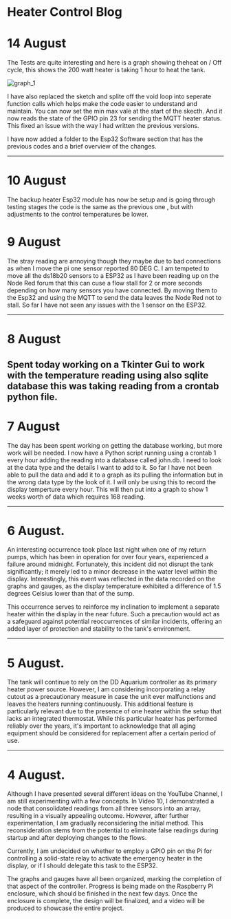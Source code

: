 # Heater Control Blog

# 14 August

The Tests are quite interesting and here is a graph showing theheat on / Off cycle, this shows the 200 watt heater is taking 1 hour to heat the tank.

![graph_1](https://github.com/johnmholmes/Aquarium_Monitor_V2/assets/60571002/6a9dfdda-cb7f-46dd-bec0-2806fcca7a6e)

I have also replaced the sketch and splite off the void loop into seperate function calls which helps make the code easier to understand and maintain. You can now set the min max vale at the start of the skecth. And it now reads the state of the GPIO pin 23 for sending the MQTT heater status. This fixed an issue with the way I had written the previous versions.

I have now added a folder to the Esp32 Software section that has the previous codes and a brief overview of the changes.

----

# 10 August

The backup heater Esp32 module has now be setup and is going through testing stages the code is the same as the previous one , but with adjustments to the control temperatures be lower.


# 9 August

The stray reading are annoying though they maybe due to bad connections as when I move the pi one sensor reported 80 DEG C. I am tempeted to move all the ds18b20 sensors to a ESP32 as I have been reading up on the Node Red forum that this can cuse a flow stall for 2 or more seconds depending on how many sensors you have connected. By moving them to the Esp32 and using the MQTT to send the data leaves the Node Red not to stall. So far I have not seen any issues with the 1 sensor on the ESP32.

----

# 8 August

Spent today working on a Tkinter Gui to work with the temperature reading using also sqlite database this was taking reading from a crontab python file.
----

# 7 August

The day has been spent working on getting the database working, but more work will be needed. I now have a Python script running using a crontab 1 every hour adding the reading into a database called john.db. I need to look at the data type and the details I want to add to it. So far I have not been able to pull the data and add it to a graph as its pulling the information but in the wrong data type by the look of it. I will only be using this to record the display temperture every hour. This will then put into a graph to show 1 weeks worth of data which requires 168 reading.

----

# 6 August.

An interesting occurrence took place last night when one of my return pumps, which has been in operation for over four years, experienced a failure around midnight. Fortunately, this incident did not disrupt the tank significantly; it merely led to a minor decrease in the water level within the display. Interestingly, this event was reflected in the data recorded on the graphs and gauges, as the display temperature exhibited a difference of 1.5 degrees Celsius lower than that of the sump.

This occurrence serves to reinforce my inclination to implement a separate heater within the display in the near future. Such a precaution would act as a safeguard against potential reoccurrences of similar incidents, offering an added layer of protection and stability to the tank's environment.

----

# 5 August.

The tank will continue to rely on the DD Aquarium controller as its primary heater power source. However, I am considering incorporating a relay cutout as a precautionary measure in case the unit ever malfunctions and leaves the heaters running continuously. This additional feature is particularly relevant due to the presence of one heater within the setup that lacks an integrated thermostat. While this particular heater has performed reliably over the years, it's important to acknowledge that all aging equipment should be considered for replacement after a certain period of use.

-----

# 4 August.
Although I have presented several different ideas on the YouTube Channel, I am still experimenting with a few concepts. In Video 10, I demonstrated a node that consolidated readings from all three sensors into an array, resulting in a visually appealing outcome. However, after further experimentation, I am gradually reconsidering the initial method. This reconsideration stems from the potential to eliminate false readings during startup and after deploying changes to the flows.

Currently, I am undecided on whether to employ a GPIO pin on the Pi for controlling a solid-state relay to activate the emergency heater in the display, or if I should delegate this task to the ESP32.

The graphs and gauges have all been organized, marking the completion of that aspect of the controller. Progress is being made on the Raspberry Pi enclosure, which should be finished in the next few days. Once the enclosure is complete, the design will be finalized, and a video will be produced to showcase the entire project.

